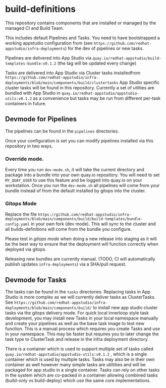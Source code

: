 # build-definitions

This repository contains components that are installed or managed by the managed CI and Build Team.

This includes default Pipelines and Tasks. You need to have bootstrapped a working appstudio configuration from (see `https://github.com/redhat-appstudio/infra-deployments`) for the dev of pipelines or new tasks. 

Pipelines are delivered into App Studio via `quay.io/redhat-appstudio/build-templates-bundle:v0.1.2` (the tag will be updated every change)

Tasks are delivered into App Studio via Cluster tasks installedfrom `https://github.com/redhat-appstudio/infra-deployments/blob/main/components/build/clustertasks` 
App Studio specific cluster tasks will be found in this repository. Currently a set of utilties are bundled with App Studio in `quay.io/redhat-appstudio/appstudio-utils:v0.1.2` as a convenience but tasks may be run from different per-task containers in future. 

## Devmode for Pipelines 

The pipelines can be found in the `pipelines` directories. 

Once your configuration is set you can modify pipelines installed via this repository in two ways.

### Override mode. 
Every time you run `dev-mode.sh`, it will take the current directory and package into a bundle into your own quay.io repository. You will need to set `MY_QUAY_USER` to use this feature and be logged into quay.io on your workstation.
Once you run the `dev-mode.sh` all pipelines will come from your bundle instead of from the default installed by gitops into the cluster.  
### Gitops Mode
Replace the file `https://github.com/redhat-appstudio/infra-deployments/blob/main/components/build/build-templates/bundle-config.yaml` in your own fork (dev mode). This will sync to the cluster and all builds-definitions will come from the bundle you configure. 

Please test in _gitops mode_ when doing a new release into staging as it will be the best way to ensure that the deployment will function correctly when deployed via gitops. 

Releasing new bundles are currently manual. (TODO, CI will automatically publish updates `infra-deployments`) via a SHA/pull request. 

## Devmode for Tasks 

The tasks can be found in the `tasks` directories. Replacing tasks in App Studio is more complex as we will currently  deliver tasks as ClusterTasks. See `https://github.com/redhat-appstudio/infra-deployments/blob/main/components/build/` to install new app studio cluster tasks via the gitops delivery mode. 
For quick local innerloop style task development, you may install new Tasks in your local namespace manually and create your pipelines as well as the base task image to test new function. This is a manual process which requires you create Tasks and use in your namespace. This may be faster but requires you to later change the task type to ClusterTask and release in the infra deployment directory.

There is a container which is used to support multiple set of tasks called `quay.io/redhat-appstudio/appstudio-utils:v0.1.2` , which is a single container which is used by multiple tasks. Tasks may also be in their own container as well however many simple tasks are utiltities and will be packaged for app studio in a single container. Tasks can rely on other tasks in the system which are co-packed in a container allowing combined tasks (build-only vs build-deploy) which use the same core implementations. 


